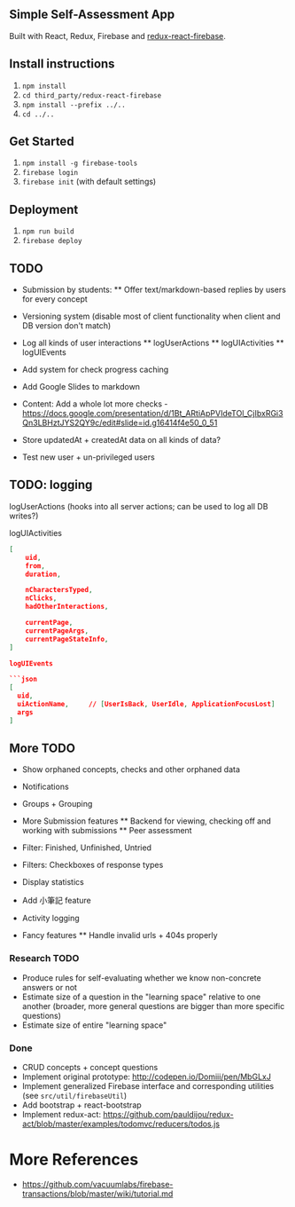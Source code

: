 ## Simple Self-Assessment App
Built with React, Redux, Firebase and [redux-react-firebase](https://github.com/tiberiuc/redux-react-firebase).

## Install instructions
  1. `npm install`
  1. `cd third_party/redux-react-firebase`
  1. `npm install --prefix ../..`
  1. `cd ../..`

## Get Started
  1. `npm install -g firebase-tools`
  1. `firebase login`
  1. `firebase init` (with default settings)

## Deployment
  1. `npm run build`
  1. `firebase deploy`

## TODO
* Submission by students:
** Offer text/markdown-based replies by users for every concept

* Versioning system (disable most of client functionality when client and DB version don't match)
* Log all kinds of user interactions
** logUserActions
** logUIActivities
** logUIEvents
* Add system for check progress caching
* Add Google Slides to markdown
* Content: Add a whole lot more checks - https://docs.google.com/presentation/d/1Bt_ARtiApPVIdeTOl_CjIbxRGi3Qn3LBHztJYS2QY9c/edit#slide=id.g16414f4e50_0_51
* Store updatedAt + createdAt data on all kinds of data?
* Test new user + un-privileged users


## TODO: logging

logUserActions (hooks into all server actions; can be used to log all DB writes?)


logUIActivities

```json
[
    uid,
    from,
    duration,

    nCharactersTyped,
    nClicks,
    hadOtherInteractions,

    currentPage,
    currentPageArgs,
    currentPageStateInfo,
]

logUIEvents

```json
[
  uid,
  uiActionName,     // [UserIsBack, UserIdle, ApplicationFocusLost]
  args
]
```

## More TODO

* Show orphaned concepts, checks and other orphaned data
* Notifications
* Groups + Grouping
* More Submission features
** Backend for viewing, checking off and working with submissions
** Peer assessment

* Filter: Finished, Unfinished, Untried
* Filters: Checkboxes of response types
* Display statistics
* Add 小筆記 feature
* Activity logging
* Fancy features
** Handle invalid urls + 404s properly

### Research TODO
* Produce rules for self-evaluating whether we know non-concrete answers or not
* Estimate size of a question in the "learning space" relative to one another (broader, more general questions are bigger than more specific questions)
* Estimate size of entire "learning space"


### Done
* CRUD concepts + concept questions
* Implement original prototype: http://codepen.io/Domiii/pen/MbGLxJ
* Implement generalized Firebase interface and corresponding utilities (see `src/util/firebaseUtil`)
* Add bootstrap + react-bootstrap
* Implement redux-act: https://github.com/pauldijou/redux-act/blob/master/examples/todomvc/reducers/todos.js


# More References
* https://github.com/vacuumlabs/firebase-transactions/blob/master/wiki/tutorial.md
